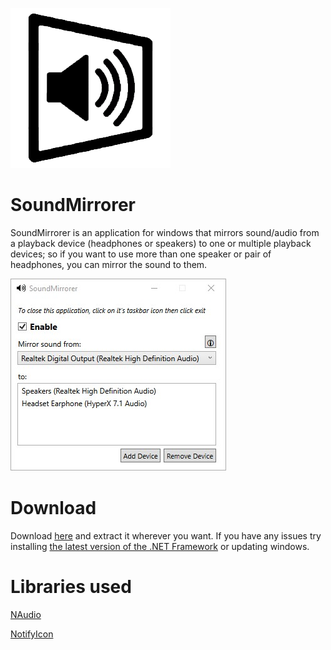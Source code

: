 ![alt text](https://github.com/cyberrex5/SoundMirrorer/blob/main/ico-256.png)
# SoundMirrorer
SoundMirrorer is an application for windows that mirrors sound/audio from a playback device (headphones or speakers) to one or multiple playback devices;
so if you want to use more than one speaker or pair of headphones, you can mirror the sound to them.

![alt text](https://github.com/cyberrex5/SoundMirrorer/blob/main/screenshots/screenshot.jpg)

# Download
Download [here](https://github.com/cyberrex5/SoundMirrorer/releases) and extract it wherever you want.
If you have any issues try installing [the latest version of the .NET Framework](https://dotnet.microsoft.com/download/dotnet-framework/thank-you/net48-web-installer) or updating windows.

# Libraries used
[NAudio](https://github.com/naudio/NAudio)

[NotifyIcon](https://github.com/hardcodet/wpf-notifyicon)
